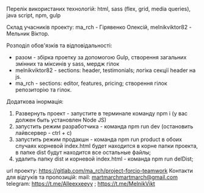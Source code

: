 Перелік використаних технологій: html, sass (flex, grid, media queries), java script, npm, gulp

Cклад учасників проекту: ma_rch - Гірявенко Олексій, melnikviktor82 - Мельник Віктор.

Розподіл обов'язків та відповідальності:

-   разом - збірка проетку за допомогою Gulp, створення загальних змінних та міксинів у sass, мердж гілок
-   melnikviktor82 - sections: header, testimonials; логіка секції header на js.
-   ma_rch - sections: editor, features, pricing; створення гілок репозиторію та гілок.

Додаткова інормація:

1. Развернуть проект - запустите в терминале команду npm i
   (у вас должен быть установлен Node JS)
2. запустить режим разработчика - команда npm run dev
   (остановить лайвсервер - ctrl + c)
3. запустить режим продакшн - команда npm run product
   в обоих случаях корневой index.html будет находится в корне папки проекта,
   в папке dist будут находится все остальные файлы;
4. удалить папку dist и корневой index.html - команда npm run delDist;

url проекту: https://gitlab.com/ma_rch/project-forcio-teamwork
Контакти для відгуків та пропозицій:
mail: martmarchmartmarch@gmail.com
telegram: https://t.me/Alleexxeeyy ; https://t.me/MelnikVikt
